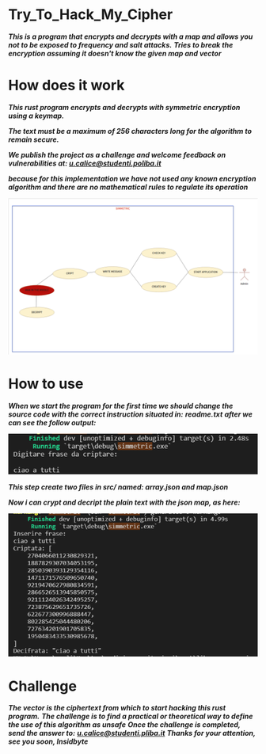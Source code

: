 # Try_To_Hack_My_Cipher
***This is a program that encrypts and decrypts with a map and allows you not to be exposed to frequency and salt attacks.***
***Tries to break the encryption assuming it doesn't know the given map and vector***

# How does it work
***This rust program encrypts and decrypts with symmetric encryption using a keymap.***

***The text must be a maximum of 256 characters long for the algorithm to remain secure.***

***We publish the project as a challenge and welcome feedback on vulnerabilities at: u.calice@studenti.poliba.it***

***because for this implementation we have not used any known encryption algorithm and there are no mathematical rules to regulate its operation***

![Screenshot](IMG/GITSIMMETRIC.png)

# How to use
***When we start the program for the first time we should change the source code with the correct instruction situated in:***
***readme.txt***
***after we can see the follow output:***

![Screenshot](IMG/GITSIMMETRICOUT1.png)

***This step create two files in src/ named: array.json and map.json***

***Now i can crypt and decript the plain text with the json map, as here:***

![Screenshot](IMG/GITSIMMETRICOUT2.png)

# Challenge

***The vector is the ciphertext from which to start hacking this rust program.***
***The challenge is to find a practical or theoretical way to define the use of this algorithm as unsafe***
***Once the challenge is completed, send the answer to:***
***u.calice@studenti.pliba.it***
***Thanks for your attention, see you soon, Insidbyte***
